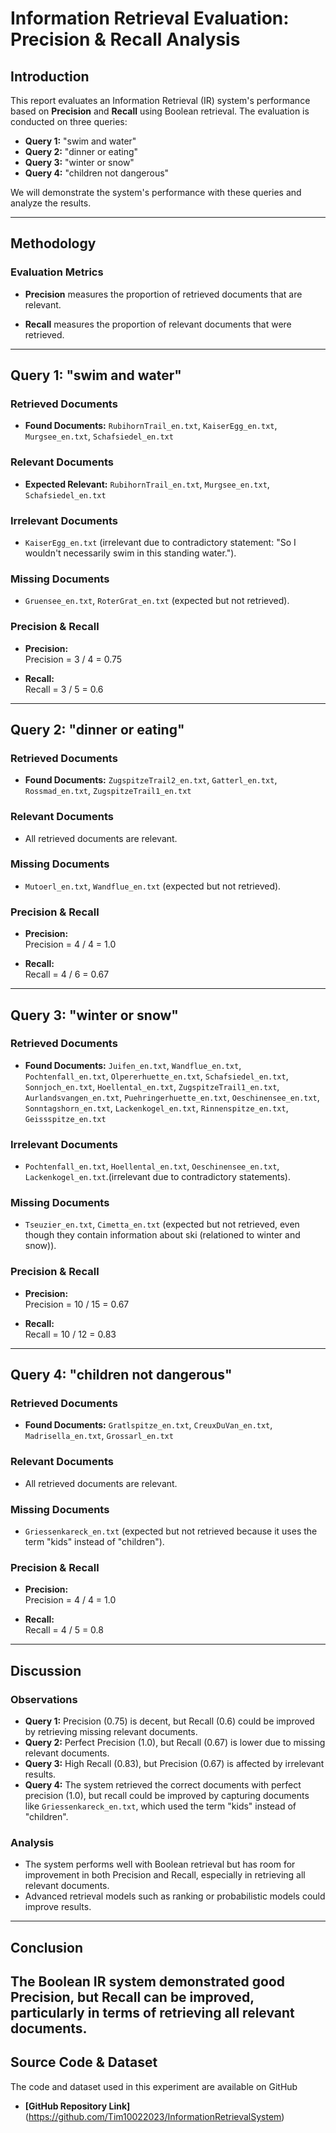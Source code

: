 # Information Retrieval Evaluation: Precision & Recall Analysis

## Introduction

This report evaluates an Information Retrieval (IR) system's performance based on **Precision** and **Recall** using Boolean retrieval. The evaluation is conducted on three queries:

- **Query 1:** "swim and water"
- **Query 2:** "dinner or eating"
- **Query 3:** "winter or snow"
- **Query 4:** "children not dangerous"

We will demonstrate the system's performance with these queries and analyze the results.

---

## Methodology

### Evaluation Metrics

- **Precision** measures the proportion of retrieved documents that are relevant.

- **Recall** measures the proportion of relevant documents that were retrieved.

---

## Query 1: "swim and water"

### Retrieved Documents
- **Found Documents:** `RubihornTrail_en.txt`, `KaiserEgg_en.txt`, `Murgsee_en.txt`, `Schafsiedel_en.txt`

### Relevant Documents
- **Expected Relevant:** `RubihornTrail_en.txt`, `Murgsee_en.txt`, `Schafsiedel_en.txt`

### Irrelevant Documents
- `KaiserEgg_en.txt` (irrelevant due to contradictory statement: "So I wouldn't necessarily swim in this standing water.").

### Missing Documents
- `Gruensee_en.txt`, `RoterGrat_en.txt` (expected but not retrieved).

### Precision & Recall

- **Precision:**  
  Precision = 3 / 4 = 0.75

- **Recall:**  
  Recall = 3 / 5 = 0.6

---

## Query 2: "dinner or eating"

### Retrieved Documents
- **Found Documents:** `ZugspitzeTrail2_en.txt`, `Gatterl_en.txt`, `Rossmad_en.txt`, `ZugspitzeTrail1_en.txt`

### Relevant Documents
- All retrieved documents are relevant.

### Missing Documents
- `Mutoerl_en.txt`, `Wandflue_en.txt` (expected but not retrieved).

### Precision & Recall

- **Precision:**  
  Precision = 4 / 4 = 1.0

- **Recall:**  
  Recall = 4 / 6 = 0.67

---

## Query 3: "winter or snow"

### Retrieved Documents
- **Found Documents:** `Juifen_en.txt`, `Wandflue_en.txt`, `Pochtenfall_en.txt`, `Olpererhuette_en.txt`, `Schafsiedel_en.txt`, `Sonnjoch_en.txt`, `Hoellental_en.txt`, `ZugspitzeTrail1_en.txt`, `Aurlandsvangen_en.txt`, `Puehringerhuette_en.txt`, `Oeschinensee_en.txt`, `Sonntagshorn_en.txt`, `Lackenkogel_en.txt`, `Rinnenspitze_en.txt`, `Geissspitze_en.txt`

### Irrelevant Documents
- `Pochtenfall_en.txt`, `Hoellental_en.txt`, `Oeschinensee_en.txt`, `Lackenkogel_en.txt`.(irrelevant due to contradictory statements).

### Missing Documents
- `Tseuzier_en.txt`, `Cimetta_en.txt` (expected but not retrieved, even though they contain information about ski (relationed to winter and snow)).

### Precision & Recall

- **Precision:**  
  Precision = 10 / 15 = 0.67

- **Recall:**  
  Recall = 10 / 12 = 0.83

---

## Query 4: "children not dangerous"

### Retrieved Documents
- **Found Documents:** `Gratlspitze_en.txt`, `CreuxDuVan_en.txt`, `Madrisella_en.txt`, `Grossarl_en.txt`

### Relevant Documents
- All retrieved documents are relevant.

### Missing Documents
- `Griessenkareck_en.txt` (expected but not retrieved because it uses the term "kids" instead of "children").

### Precision & Recall

- **Precision:**  
  Precision = 4 / 4 = 1.0

- **Recall:**  
  Recall = 4 / 5 = 0.8

---

## Discussion

### Observations
- **Query 1:** Precision (0.75) is decent, but Recall (0.6) could be improved by retrieving missing relevant documents.
- **Query 2:** Perfect Precision (1.0), but Recall (0.67) is lower due to missing relevant documents.
- **Query 3:** High Recall (0.83), but Precision (0.67) is affected by irrelevant results.
- **Query 4:** The system retrieved the correct documents with perfect precision (1.0), but recall could be improved by capturing documents like `Griessenkareck_en.txt`, which used the term "kids" instead of "children".

### Analysis
- The system performs well with Boolean retrieval but has room for improvement in both Precision and Recall, especially in retrieving all relevant documents.
- Advanced retrieval models such as ranking or probabilistic models could improve results.

---

## Conclusion

The Boolean IR system demonstrated good Precision, but Recall can be improved, particularly in terms of retrieving all relevant documents. 
---

## Source Code & Dataset

The code and dataset used in this experiment are available on GitHub

- **[GitHub Repository Link]** (https://github.com/Tim10022023/InformationRetrievalSystem)
